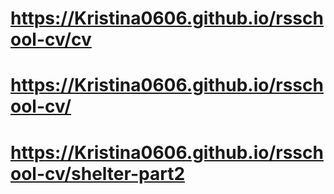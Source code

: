 # https://Kristina0606.github.io/rsschool-cv/cv
# https://Kristina0606.github.io/rsschool-cv/
# https://Kristina0606.github.io/rsschool-cv/shelter-part2

